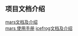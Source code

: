 
## 项目文档介绍

[mars文档及介绍](https://docs.whaleal.com/mars/)  
[mars 使用手册](https://docs.whaleal.com/mars/Usage)
[icefrog文档及介绍](https://docs.whaleal.com/icefrog/)
